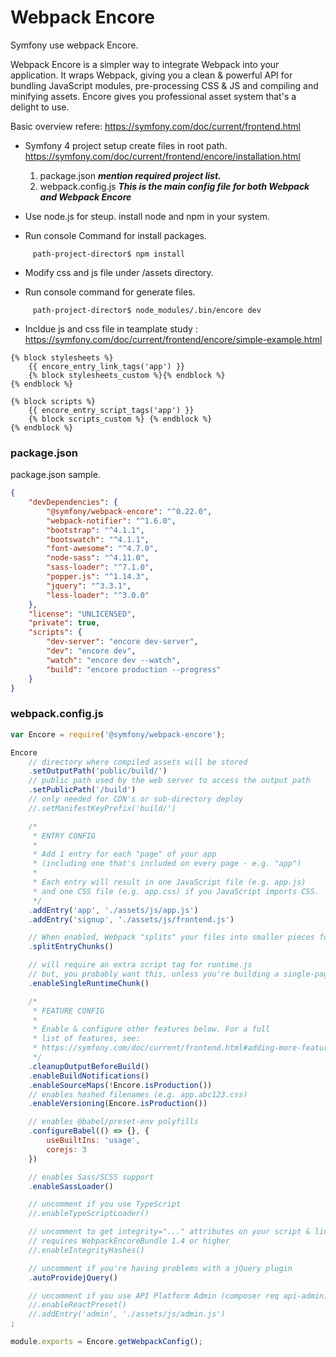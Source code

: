 Webpack Encore
==============

Symfony use webpack Encore.

Webpack Encore is a simpler way to integrate Webpack into your application. It wraps Webpack, giving you a clean & powerful API for bundling JavaScript modules, pre-processing CSS & JS and compiling and minifying assets. Encore gives you professional asset system that's a delight to use.


Basic overview refere: https://symfony.com/doc/current/frontend.html



* Symfony 4 project setup create files in root path.
https://symfony.com/doc/current/frontend/encore/installation.html

  1.  package.json    ___mention required project list.___
  2. webpack.config.js  ___This is the main config file for both Webpack and Webpack Encore___


* Use node.js for steup. install node and npm in your system.

*  Run console Command for install packages.
```
     path-project-director$ npm install
```

* Modify css and js file under /assets directory.

* Run console command for generate  files.

```
     path-project-director$ node_modules/.bin/encore dev
```

* Incldue js and css file in  teamplate study : https://symfony.com/doc/current/frontend/encore/simple-example.html


```twig
{% block stylesheets %}
    {{ encore_entry_link_tags('app') }}
    {% block stylesheets_custom %}{% endblock %}
{% endblock %}
```

```twig
{% block scripts %}
    {{ encore_entry_script_tags('app') }}
    {% block scripts_custom %} {% endblock %}
{% endblock %}
```

### package.json
package.json sample.

````json
{
    "devDependencies": {
        "@symfony/webpack-encore": "^0.22.0",
        "webpack-notifier": "^1.6.0",
        "bootstrap": "^4.1.1",
        "bootswatch": "^4.1.1",
        "font-awesome": "^4.7.0",
        "node-sass": "^4.11.0",
        "sass-loader": "^7.1.0",
        "popper.js": "^1.14.3",
        "jquery": "^3.3.1",
        "less-loader": "^3.0.0"
    },
    "license": "UNLICENSED",
    "private": true,
    "scripts": {
        "dev-server": "encore dev-server",
        "dev": "encore dev",
        "watch": "encore dev --watch",
        "build": "encore production --progress"
    }
}
````


### webpack.config.js
```javascript
var Encore = require('@symfony/webpack-encore');

Encore
    // directory where compiled assets will be stored
    .setOutputPath('public/build/')
    // public path used by the web server to access the output path
    .setPublicPath('/build')
    // only needed for CDN's or sub-directory deploy
    //.setManifestKeyPrefix('build/')

    /*
     * ENTRY CONFIG
     *
     * Add 1 entry for each "page" of your app
     * (including one that's included on every page - e.g. "app")
     *
     * Each entry will result in one JavaScript file (e.g. app.js)
     * and one CSS file (e.g. app.css) if you JavaScript imports CSS.
     */
    .addEntry('app', './assets/js/app.js')
    .addEntry('signup', './assets/js/frontend.js')

    // When enabled, Webpack "splits" your files into smaller pieces for greater optimization.
    .splitEntryChunks()

    // will require an extra script tag for runtime.js
    // but, you probably want this, unless you're building a single-page app
    .enableSingleRuntimeChunk()

    /*
     * FEATURE CONFIG
     *
     * Enable & configure other features below. For a full
     * list of features, see:
     * https://symfony.com/doc/current/frontend.html#adding-more-features
     */
    .cleanupOutputBeforeBuild()
    .enableBuildNotifications()
    .enableSourceMaps(!Encore.isProduction())
    // enables hashed filenames (e.g. app.abc123.css)
    .enableVersioning(Encore.isProduction())

    // enables @babel/preset-env polyfills
    .configureBabel(() => {}, {
        useBuiltIns: 'usage',
        corejs: 3
    })

    // enables Sass/SCSS support
    .enableSassLoader()

    // uncomment if you use TypeScript
    //.enableTypeScriptLoader()

    // uncomment to get integrity="..." attributes on your script & link tags
    // requires WebpackEncoreBundle 1.4 or higher
    //.enableIntegrityHashes()

    // uncomment if you're having problems with a jQuery plugin
    .autoProvidejQuery()

    // uncomment if you use API Platform Admin (composer req api-admin)
    //.enableReactPreset()
    //.addEntry('admin', './assets/js/admin.js')
;

module.exports = Encore.getWebpackConfig();
```
